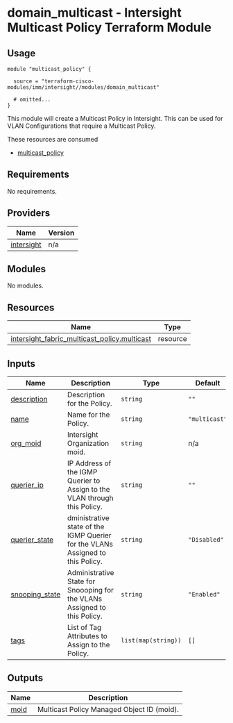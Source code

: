 # domain_multicast - Intersight Multicast Policy Terraform Module

## Usage

```hcl
module "multicast_policy" {

  source = "terraform-cisco-modules/imm/intersight//modules/domain_multicast"

  # omitted...
}
```

This module will create a Multicast Policy in Intersight.  This can be used for VLAN Configurations that require a Multicast Policy.  

These resources are consumed

* [multicast_policy](https://registry.terraform.io/providers/CiscoDevNet/intersight/latest/docs/resources/fabric_multicast_policy)

<!-- BEGINNING OF PRE-COMMIT-TERRAFORM DOCS HOOK -->
## Requirements

No requirements.

## Providers

| Name | Version |
|------|---------|
| <a name="provider_intersight"></a> [intersight](#provider\_intersight) | n/a |

## Modules

No modules.

## Resources

| Name | Type |
|------|------|
| [intersight_fabric_multicast_policy.multicast](https://registry.terraform.io/providers/CiscoDevNet/intersight/latest/docs/resources/fabric_multicast_policy) | resource |

## Inputs

| Name | Description | Type | Default | Required |
|------|-------------|------|---------|:--------:|
| <a name="input_description"></a> [description](#input\_description) | Description for the Policy. | `string` | `""` | no |
| <a name="input_name"></a> [name](#input\_name) | Name for the Policy. | `string` | `"multicast"` | no |
| <a name="input_org_moid"></a> [org\_moid](#input\_org\_moid) | Intersight Organization moid. | `string` | n/a | yes |
| <a name="input_querier_ip"></a> [querier\_ip](#input\_querier\_ip) | IP Address of the IGMP Querier to Assign to the VLAN through this Policy. | `string` | `""` | no |
| <a name="input_querier_state"></a> [querier\_state](#input\_querier\_state) | dministrative state of the IGMP Querier for the VLANs Assigned to this Policy. | `string` | `"Disabled"` | no |
| <a name="input_snooping_state"></a> [snooping\_state](#input\_snooping\_state) | Administrative State for Snoooping for the VLANs Assigned to this Policy. | `string` | `"Enabled"` | no |
| <a name="input_tags"></a> [tags](#input\_tags) | List of Tag Attributes to Assign to the Policy. | `list(map(string))` | `[]` | no |

## Outputs

| Name | Description |
|------|-------------|
| <a name="output_moid"></a> [moid](#output\_moid) | Multicast Policy Managed Object ID (moid). |
<!-- END OF PRE-COMMIT-TERRAFORM DOCS HOOK -->
